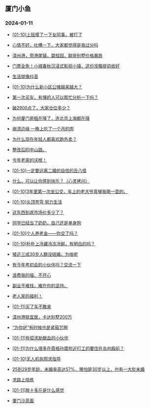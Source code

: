 ## 厦门小鱼 
### 2024-01-11

+ [[01-10]上班摸了一下女同事，被打了](http://bbs.xmfish.com/read-htm-tid-18133221.html)

+ [心情不好，吐槽一下，大家都觉得是我过分吗](http://bbs.xmfish.com/read-htm-tid-18133100.html)

+ [漳州港，旁港尾镇，碧桂园，联排别墅价格暴跌](http://bbs.xmfish.com/read-htm-tid-18133089.html)

+ [门票全免！小城春秋沉浸式影视小镇，这份攻略提前收好](http://bbs.xmfish.com/read-htm-tid-18133236.html)

+ [生活就像抖音](http://bbs.xmfish.com/read-htm-tid-18133114.html)

+ [[01-10]为什么新小区公摊越来越大？](http://bbs.xmfish.com/read-htm-tid-18133300.html)

+ [第一次买车，有懂的人可以帮忙分析一下吗？](http://bbs.xmfish.com/read-htm-tid-18133290.html)

+ [破2900点了，大家仓位多少？](http://bbs.xmfish.com/read-htm-tid-18133332.html)

+ [为何厦门房租在降了，连北京上海都在降](http://bbs.xmfish.com/read-htm-tid-18133227.html)

+ [崩溃边缘 一晚上吃了一个月的肉](http://bbs.xmfish.com/read-htm-tid-18133297.html)

+ [为什么现在年轻人都喜欢跑外卖？](http://bbs.xmfish.com/read-htm-tid-18133234.html)

+ [整改后的中山路。](http://bbs.xmfish.com/read-htm-tid-18133342.html)

+ [今年老家的沃柑！](http://bbs.xmfish.com/read-htm-tid-18133273.html)

+ [[01-10]一定要远离二婚的自信的丑八怪](http://bbs.xmfish.com/read-htm-tid-18133170.html)

+ [什么，可以让你感到快乐？（心灵拷问）](http://bbs.xmfish.com/read-htm-tid-18133275.html)

+ [[01-10]3年里第一次坐公交，车上的老大爷真够我喝一壶的。](http://bbs.xmfish.com/read-htm-tid-18133448.html)

+ [[01-10]头顶苍穹 努力生活](http://bbs.xmfish.com/read-htm-tid-18133463.html)

+ [这东西到底市场价多少了？](http://bbs.xmfish.com/read-htm-tid-18133475.html)

+ [同学已经当了奶奶，自己还是单身狗](http://bbs.xmfish.com/read-htm-tid-18133482.html)

+ [[01-10]个人养老金——你交了吗？](http://bbs.xmfish.com/read-htm-tid-18133562.html)

+ [[01-10]朴朴上冷藏冷冻冷鲜，有明白的吗？](http://bbs.xmfish.com/read-htm-tid-18133492.html)

+ [接近三成30岁人群没结婚。为啥呢](http://bbs.xmfish.com/read-htm-tid-18133500.html)

+ [有今年考初会的小伙伴吗？交流一下](http://bbs.xmfish.com/read-htm-tid-18133444.html)

+ [浪费我的喵，不开心](http://bbs.xmfish.com/read-htm-tid-18133549.html)

+ [副业不难找，难在你的坚持。](http://bbs.xmfish.com/read-htm-tid-18133418.html)

+ [老人家的福利！](http://bbs.xmfish.com/read-htm-tid-18133576.html)

+ [[01-11]买了车不敢来](http://bbs.xmfish.com/read-htm-tid-18133768.html)

+ [漳州港挺宜居，卡达别墅200万](http://bbs.xmfish.com/read-htm-tid-18133790.html)

+ [“为你好”有时候也是紧箍咒啊](http://bbs.xmfish.com/read-htm-tid-18133603.html)

+ [[01-11]有偿求助献血的小伙伴](http://bbs.xmfish.com/read-htm-tid-18133648.html)

+ [[01-11]为什么很多在霞梧孙厝附近打工的要住在岛内殿前？](http://bbs.xmfish.com/read-htm-tid-18133794.html)

+ [[01-10]无人机执照求指导](http://bbs.xmfish.com/read-htm-tid-18133590.html)

+ [25到29岁年龄，未婚率高达57%，哪怕是30岁以上，也有一大批未婚](http://bbs.xmfish.com/read-htm-tid-18133675.html)

+ [求路上陪练](http://bbs.xmfish.com/read-htm-tid-18133702.html)

+ [[01-11]胖十多斤是什么感觉](http://bbs.xmfish.com/read-htm-tid-18133860.html)

+ [厦门沙茶面](http://bbs.xmfish.com/read-htm-tid-18133820.html)


